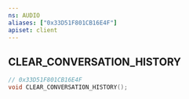 ```yaml
---
ns: AUDIO
aliases: ["0x33D51F801CB16E4F"]
apiset: client
---
```

## CLEAR_CONVERSATION_HISTORY

```c
// 0x33D51F801CB16E4F
void CLEAR_CONVERSATION_HISTORY();
```





